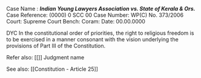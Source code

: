Case Name : ***Indian Young Lawyers Association vs. State of Kerala & Ors.***
Case Reference: (0000) 0 SCC 00
Case Number: WP(C) No. 373/2006
Court: Supreme Court
Bench: 
Coram:
Date: 00.00.0000

DYC
In the constitutional order of priorities, the right to religious freedom is to be exercised in a manner consonant with the vision underlying the provisions of Part III of the Constitution.


Refer also:
[[]]
Judgment name

See also:
[[Constitution - Article 25]] 